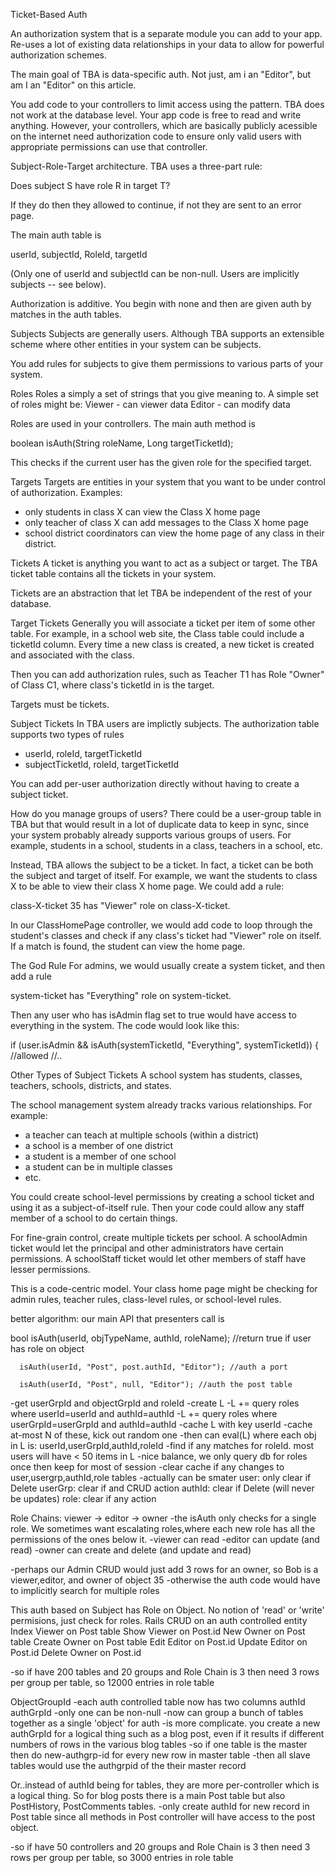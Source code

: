 Ticket-Based Auth

An authorization system that is a separate module you can add to your app.
Re-uses a lot of existing data relationships in your data to allow for powerful
authorization schemes.

The main goal of TBA is data-specific auth.  Not just, am i an "Editor", but 
am I an "Editor" on this article.

You add code to your controllers to limit access using the pattern.  TBA does
not work at the database level.  Your app code is free to read and write anything.
However, your controllers, which are basically publicly acessible on the internet
need authorization code to ensure only valid users with appropriate permissions can
use that controller.

Subject-Role-Target architecture.
TBA uses a three-part rule:

Does subject S have role R in target T?

If they do then they allowed to continue, if not they are sent
to an error page.

The main auth table is

  userId, subjectId, RoleId, targetId

(Only one of userId and subjectId can be non-null. Users are implicitly subjects -- see below).  
  
Authorization is additive.  You begin with none and then are given auth by
matches in the auth tables.

Subjects
Subjects are generally users. Although TBA supports an extensible scheme
where other entities in your system can be subjects.

You add rules for subjects to give them permissions to various parts of your system.

Roles
Roles a simply a set of strings that you give meaning to.  A simple set of
roles might be:
  Viewer - can viewer data
  Editor - can modify data
    
Roles are used in your controllers.  The main auth method is

 boolean isAuth(String roleName, Long targetTicketId);
 
This checks if the current user has the given role for the specified target.
	
Targets
Targets are entities in your system that you want to be under control
of authorization.  Examples:
 * only students in class X can view the Class X home page
 * only teacher of class X can add messages to the Class X home page
 * school district coordinators can view the home page of any class in their district.

Tickets
A ticket is anything you want to act as a subject or target.  The TBA ticket table
contains all the tickets in your system.

Tickets are an abstraction that let TBA be independent of the rest of your database.

Target Tickets
Generally you will associate a ticket per item of some other table.  For example, in
a school web site, the Class table could include a ticketId column.  Every time a 
new class is created, a new ticket is created and associated with the class.

Then you can add authorization rules, such as Teacher T1 has Role "Owner" of Class C1,
where class's ticketId in is the target.

Targets must be tickets.

Subject Tickets
In TBA users are implictly subjects.  The authorization table supports two types of rules

 *  userId, roleId, targetTicketId  
 *  subjectTicketId, roleId, targetTicketId
  
You can add per-user authorization directly without having to create a subject ticket.

How do you manage groups of users?  There could be a user-group table in TBA but that
would result in a lot of duplicate data to keep in sync, since your system probably already
supports various groups of users.  For example, students in a school, students in a class,
teachers in a school, etc.

Instead, TBA allows the subject to be a ticket.  In fact, a ticket can be both the subject
and target of itself.  For example, we want the students to class X to be able to view
their class X home page.   We could add a rule:

class-X-ticket 35 has "Viewer" role on class-X-ticket.

In our ClassHomePage controller, we would add code to loop through the student's classes
and check if any class's ticket had "Viewer" role on itself.  If a match is found, the
student can view the home page.

The God Rule
For admins, we would usually create a system ticket, and then add a rule

system-ticket has "Everything" role on system-ticket.

Then any user who has isAdmin flag set to true would have access to everything in the system.
The code would look like this:

 if (user.isAdmin && isAuth(systemTicketId, "Everything", systemTicketId))
 { //allowed
   //..
   
Other Types of Subject Tickets
A school system has students, classes, teachers, schools, districts, and states.

The school management system already tracks various relationships. For example:
 * a teacher can teach at multiple schools (within a district)
 * a school is a member of one district
 * a student is a member of one school
 * a student can be in multiple classes
 * etc.

You could create school-level permissions by creating a school ticket and using
it as a subject-of-itself rule.  Then your code could allow any staff member of 
a school to do certain things.

For fine-grain control, create multiple tickets per school.  A schoolAdmin ticket
would let the principal and other administrators have certain permissions.
A schoolStaff ticket would let other members of staff have lesser permissions.

This is a code-centric model.  Your class home page might be checking for admin rules,
teacher rules, class-level rules, or school-level rules.

 
 
 

   

	 
	 
	   

 
  






better algorithm:  our main API that presenters call is

bool isAuth(userId, objTypeName, authId, roleName); //return true if user has role on object

      isAuth(userId, "Post", post.authId, "Editor"); //auth a port

      isAuth(userId, "Post", null, "Editor"); //auth the post table

-get userGrpId and objectGrpId and roleId
-create L
-L += query roles where userId=userId and authId=authId
-L += query roles where userGrpId=userGrpId and authId=authId
-cache L with key userId
-cache at-most N of these, kick out random one
-then can eval(L) where each obj in L is: userId,userGrpId,authId,roleId
-find if any matches for roleId. most users will have < 50 items in L
-nice balance, we only query db for roles once then keep for most of session
-clear cache if any changes to user,usergrp,authId,role tables
 -actually can be smater
    user: only clear if Delete
    userGrp: clear if and CRUD action
    authId: clear if Delete (will never be updates)
    role: clear if any action

Role Chains: viewer -> editor -> owner
-the isAuth only checks for a single role. We sometimes want escalating roles,where
each new role has all the permissions of the ones below it.
-viewer  can read
-editor  can update (and read)
-owner   can create and delete (and update and read)

-perhaps our Admin CRUD would just add 3 rows for an owner, so Bob is a viewer,editor, and owner of object 35
-otherwise the auth code would have to implicitly search for multiple roles

This auth based on Subject has Role on Object.  No notion of 'read' or 'write' permisions, just check for roles.
Rails CRUD on an auth controlled entity
 Index   Viewer on Post table
 Show    Viewer on Post.id
 New     Owner on Post table
 Create  Owner on Post table
 Edit    Editor on Post.id
 Update  Editor on Post.id
 Delete  Owner on Post.id

-so if have 200 tables and 20 groups and Role Chain is 3 then need
  3 rows per group per table, so 12000 entries in role table

ObjectGroupId
-each auth controlled table now has two columns
   authId
   authGrpId
   -only one can be non-null
-now can group a bunch of tables together as a single 'object' for auth
-is more complicate. you create a new authGrpId for a logical thing such as a blog post, even
 if it results if different numbers of rows in the various blog tables
-so if one table is the master then do new-authgrp-id for every new row in master table
-then all slave tables would use the authgrpid of the their master record

Or..instead of authId being for tables, they are more per-controller which is a logical thing.
So for blog posts there is a main Post table but also PostHistory, PostComments tables.
-only create authId for new record in Post table since all methods in Post controller will have access to the
post object.

-so if have 50 controllers and 20 groups and Role Chain is 3 then need
  3 rows per group per table, so 3000 entries in role table
 


